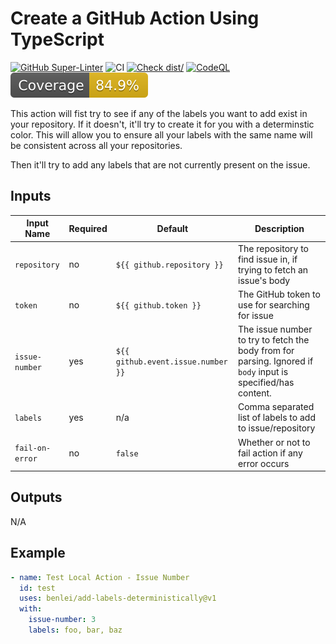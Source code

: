 # Create a GitHub Action Using TypeScript

[![GitHub Super-Linter](https://github.com/benlei/add-labels-deterministically/actions/workflows/linter.yml/badge.svg)](https://github.com/super-linter/super-linter)
![CI](https://github.com/benlei/add-labels-deterministically/actions/workflows/ci.yml/badge.svg)
[![Check dist/](https://github.com/benlei/add-labels-deterministically/actions/workflows/check-dist.yml/badge.svg)](https://github.com/benlei/add-labels-deterministically/actions/workflows/check-dist.yml)
[![CodeQL](https://github.com/benlei/add-labels-deterministically/actions/workflows/codeql-analysis.yml/badge.svg)](https://github.com/benlei/add-labels-deterministically/actions/workflows/codeql-analysis.yml)
[![Coverage](./badges/coverage.svg)](./badges/coverage.svg)

This action will fist try to see if any of the labels you want to add exist in
your repository. If it doesn't, it'll try to create it for you with a
determinstic color. This will allow you to ensure all your labels with the same
name will be consistent across all your repositories.

Then it'll try to add any labels that are not currently present on the issue.

## Inputs

<!-- markdownlint-disable MD013 -->

| Input Name      | Required | Default                            | Description                                                                                                   |
| --------------- | -------- | ---------------------------------- | ------------------------------------------------------------------------------------------------------------- |
| `repository`    | no       | `${{ github.repository }}`         | The repository to find issue in, if trying to fetch an issue's body                                           |
| `token`         | no       | `${{ github.token }}`              | The GitHub token to use for searching for issue                                                               |
| `issue-number`  | yes      | `${{ github.event.issue.number }}` | The issue number to try to fetch the body from for parsing. Ignored if `body` input is specified/has content. |
| `labels`        | yes      | n/a                                | Comma separated list of labels to add to issue/repository                                                     |
| `fail-on-error` | no       | `false`                            | Whether or not to fail action if any error occurs                                                             |

<!-- markdownlint-enable MD013 -->

## Outputs

N/A

## Example

```yaml
- name: Test Local Action - Issue Number
  id: test
  uses: benlei/add-labels-deterministically@v1
  with:
    issue-number: 3
    labels: foo, bar, baz
```
